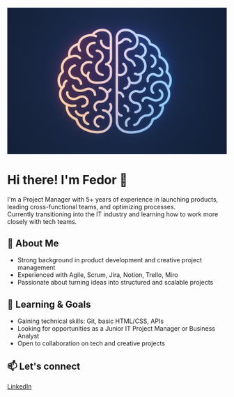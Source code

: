 ![Banner](./brain-banner.png)
# Hi there! I'm Fedor 👋

I'm a Project Manager with 5+ years of experience in launching products, leading cross-functional teams, and optimizing processes.  
Currently transitioning into the IT industry and learning how to work more closely with tech teams.

## 🚀 About Me
- Strong background in product development and creative project management  
- Experienced with Agile, Scrum, Jira, Notion, Trello, Miro  
- Passionate about turning ideas into structured and scalable projects

## 🧠 Learning & Goals
- Gaining technical skills: Git, basic HTML/CSS, APIs  
- Looking for opportunities as a Junior IT Project Manager or Business Analyst  
- Open to collaboration on tech and creative projects

## 📫 Let's connect
[LinkedIn](https://www.linkedin.com/in/fedorfadeev)
